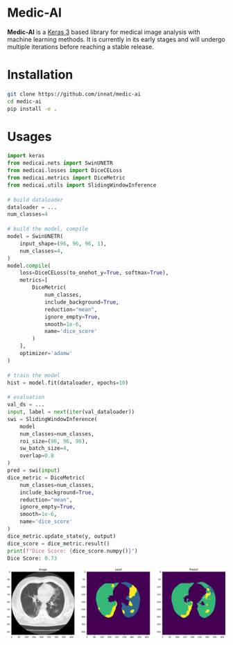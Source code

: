 # Medic-AI

**Medic-AI** is a [Keras 3](https://keras.io/keras_3/) based library for medical image analysis with machine learning methods. It is currently in its early stages and will undergo multiple iterations before reaching a stable release.

# Installation

```bash
git clone https://github.com/innat/medic-ai
cd medic-ai
pip install -e . 
```

# Usages

```python
import keras
from medicai.nets import SwinUNETR
from medicai.losses import DiceCELoss
from medicai.metrics import DiceMetric
from medicai.utils import SlidingWindowInference

# build dataloader
dataloader = ...
num_classes=4

# build the model, compile
model = SwinUNETR(
    input_shape=(96, 96, 96, 1),
    num_classes=4,
)
model.compile(
    loss=DiceCELoss(to_onehot_y=True, softmax=True),
    metrics=[
        DiceMetric(
            num_classes,
            include_background=True,
            reduction="mean",
            ignore_empty=True,
            smooth=1e-6,
            name='dice_score'
        )
    ],
    optimizer='adamw'
)

# train the model
hist = model.fit(dataloader, epochs=10)

# evaluation
val_ds = ...
input, label = next(iter(val_dataloader))
swi = SlidingWindowInference(
    model
    num_classes=num_classes, 
    roi_size=(96, 96, 96), 
    sw_batch_size=4, 
    overlap=0.8
)
pred = swi(input)
dice_metric = DiceMetric(
    num_classes=num_classes,
    include_background=True,
    reduction="mean",
    ignore_empty=True,
    smooth=1e-6,
    name='dice_score'
)
dice_metric.update_state(y, output)
dice_score = dice_metric.result()
print(f"Dice Score: {dice_score.numpy()}")
Dice Score: 0.73
```

![](src/medicai/assets/sample_predict.png)